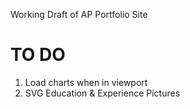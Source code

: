 Working Draft of AP Portfolio Site

TO DO
==============

1. Load charts when in viewport
2. SVG Education & Experience Pictures